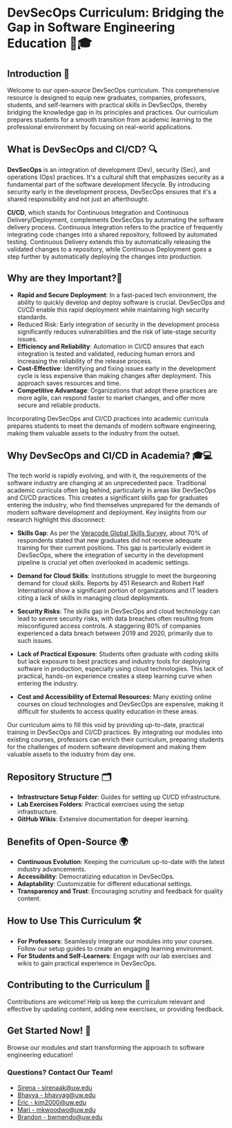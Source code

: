 # DevSecOps Curriculum: Bridging the Gap in Software Engineering Education 🌉🎓
## Introduction 📖
Welcome to our open-source DevSecOps curriculum. This comprehensive resource is designed to equip new graduates, companies, professors, students, and self-learners with practical skills in DevSecOps, thereby bridging the knowledge gap in its principles and practices. Our curriculum prepares students for a smooth transition from academic learning to the professional environment by focusing on real-world applications.

## What is DevSecOps and CI/CD? 🔍
**DevSecOps** is an integration of development (Dev), security (Sec), and operations (Ops) practices. It's a cultural shift that emphasizes security as a fundamental part of the software development lifecycle. By introducing security early in the development process, DevSecOps ensures that it's a shared responsibility and not just an afterthought.

**CI/CD**, which stands for Continuous Integration and Continuous Delivery/Deployment, complements DevSecOps by automating the software delivery process. Continuous Integration refers to the practice of frequently integrating code changes into a shared repository, followed by automated testing. Continuous Delivery extends this by automatically releasing the validated changes to a repository, while Continuous Deployment goes a step further by automatically deploying the changes into production.

## Why are they Important?🌟
- **Rapid and Secure Deployment**: In a fast-paced tech environment, the ability to quickly develop and deploy software is crucial. DevSecOps and CI/CD enable this rapid deployment while maintaining high security standards.
- Reduced Risk: Early integration of security in the development process significantly reduces vulnerabilities and the risk of late-stage security issues.
- **Efficiency and Reliability**: Automation in CI/CD ensures that each integration is tested and validated, reducing human errors and increasing the reliability of the release process.
- **Cost-Effective**: Identifying and fixing issues early in the development cycle is less expensive than making changes after deployment. This approach saves resources and time.
- **Competitive Advantage**: Organizations that adopt these practices are more agile, can respond faster to market changes, and offer more secure and reliable products.

Incorporating DevSecOps and CI/CD practices into academic curricula prepares students to meet the demands of modern software engineering, making them valuable assets to the industry from the outset.

## Why DevSecOps and CI/CD in Academia? 🎓💻
The tech world is rapidly evolving, and with it, the requirements of the software industry are changing at an unprecedented pace. Traditional academic curricula often lag behind, particularly in areas like DevSecOps and CI/CD practices. This creates a significant skills gap for graduates entering the industry, who find themselves unprepared for the demands of modern software development and deployment. Key insights from our research highlight this disconnect:

- **Skills Gap**: As per the [Veracode Global Skills Survey](https://www.veracode.com/blog/security-news/veracode-survey-research-identifies-cybersecurity-skills-gap-causes-and-cures), about 70% of respondents stated that new graduates did not receive adequate training for their current positions. This gap is particularly evident in DevSecOps, where the integration of security in the development pipeline is crucial yet often overlooked in academic settings.

- **Demand for Cloud Skills**: Institutions struggle to meet the burgeoning demand for cloud skills. Reports by 451 Research and Robert Half International show a significant portion of organizations and IT leaders citing a lack of skills in managing cloud deployments.

- **Security Risks**: The skills gap in DevSecOps and cloud technology can lead to severe security risks, with data breaches often resulting from misconfigured access controls. A staggering 80% of companies experienced a data breach between 2019 and 2020, primarily due to such issues.

- **Lack of Practical Exposure**: Students often graduate with coding skills but lack exposure to best practices and industry tools for deploying software in production, especially using cloud technologies. This lack of practical, hands-on experience creates a steep learning curve when entering the industry.

- **Cost and Accessibility of External Resources:** Many existing online courses on cloud technologies and DevSecOps are expensive, making it difficult for students to access quality education in these areas.

Our curriculum aims to fill this void by providing up-to-date, practical training in DevSecOps and CI/CD practices. By integrating our modules into existing courses, professors can enrich their curriculum, preparing students for the challenges of modern software development and making them valuable assets to the industry from day one.

## Repository Structure 🗂️
- **Infrastructure Setup Folder**: Guides for setting up CI/CD infrastructure.
- **Lab Exercises Folders**: Practical exercises using the setup infrastructure.
- **GitHub Wikis**: Extensive documentation for deeper learning.

## Benefits of Open-Source 🌍
- **Continuous Evolution**: Keeping the curriculum up-to-date with the latest industry advancements.
- **Accessibility**: Democratizing education in DevSecOps.
- **Adaptability**: Customizable for different educational settings.
- **Transparency and Trust**: Encouraging scrutiny and feedback for quality content.

## How to Use This Curriculum 🛠️
- **For Professors**: Seamlessly integrate our modules into your courses. Follow our setup guides to create an engaging learning environment.
- **For Students and Self-Learners**: Engage with our lab exercises and wikis to gain practical experience in DevSecOps.

## Contributing to the Curriculum 🤝
Contributions are welcome! Help us keep the curriculum relevant and effective by updating content, adding new exercises, or providing feedback.

## Get Started Now! 🚀
Browse our modules and start transforming the approach to software engineering education!

### Questions? Contact Our Team!
- [Sirena - sirenaak@uw.edu](mailto:sirenaak@uw.edu)
- [Bhavya - bhavyag@uw.edu](mailto:bhavyag@uw.edu)
- [Eric - kim2000@uw.edu](mailto:kim2000@uw.edu)
- [Mari - mkwoodwo@uw.edu](mailto:mkwoodwo@uw.edu)
- [Brandon - bwmendo@uw.edu](mailto:bwmendo@uw.edu)
